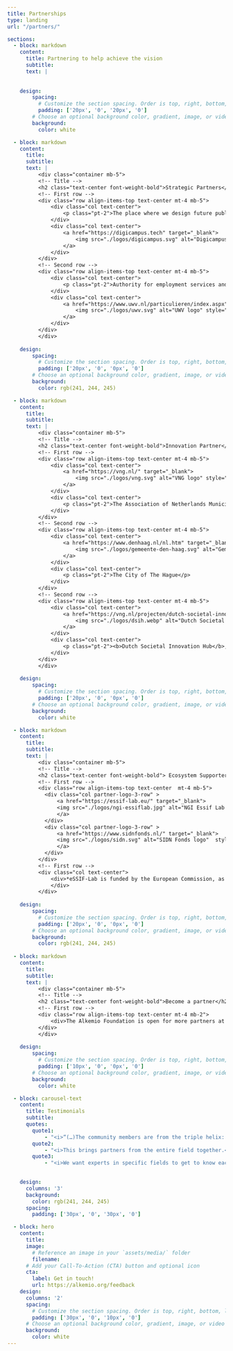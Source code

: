 ```yaml
---
title: Partnerships
type: landing
url: "/partners/"

sections:
  - block: markdown
    content:
      title: Partnering to help achieve the vision
      subtitle: 
      text: |
          
        
    design:
        spacing:
          # Customize the section spacing. Order is top, right, bottom, left.
          padding: ['20px', '0', '20px', '0']
        # Choose an optional background color, gradient, image, or video
        background:
          color: white

  - block: markdown
    content:
      title: 
      subtitle: 
      text: |
          <div class="container mb-5">
          <!-- Title -->
          <h2 class="text-center font-weight-bold">Strategic Partners</h2>
          <!-- First row -->
          <div class="row align-items-top text-center mt-4 mb-5">
              <div class="col text-center">
                  <p class="pt-2">The place where we design future public services together</p>
              </div>
              <div class="col text-center">
                  <a href="https://digicampus.tech" target="_blank">
                      <img src="./logos/digicampus.svg" alt="Digicampus logo" style="max-width: 90%; margin: auto; height: 100px;" />
                  </a>
              </div>
          </div>
          <!-- Second row -->
          <div class="row align-items-top text-center mt-4 mb-5">
              <div class="col text-center">
                  <p class="pt-2">Authority for employment services and provision of labour market and data services in the Netherlands</p>
              </div>
              <div class="col text-center">
                  <a href="https://www.uwv.nl/particulieren/index.aspx" target="_blank">
                      <img src="./logos/uwv.svg" alt="UWV logo" style="max-width: 90%; margin: auto; height: 100px;" />
                  </a>
              </div>
          </div>
          </div>
        
    design:
        spacing:
          # Customize the section spacing. Order is top, right, bottom, left.
          padding: ['20px', '0', '0px', '0']
        # Choose an optional background color, gradient, image, or video
        background:
          color: rgb(241, 244, 245)

  - block: markdown
    content:
      title: 
      subtitle: 
      text: |
          <div class="container mb-5">
          <!-- Title -->
          <h2 class="text-center font-weight-bold">Innovation Partner</h2>
          <!-- First row -->
          <div class="row align-items-top text-center mt-4 mb-5">
              <div class="col text-center">
                  <a href="https://vng.nl/" target="_blank">
                      <img src="./logos/vng.svg" alt="VNG logo" style="max-width: 90%; margin: auto; height: 100px;" />
                  </a>
              </div>
              <div class="col text-center">
                  <p class="pt-2">The Association of Netherlands Municipalities</p>
              </div>
          </div>    
          <!-- Second row -->
          <div class="row align-items-top text-center mt-4 mb-5">
              <div class="col text-center">
                  <a href="https://www.denhaag.nl/nl.htm" target="_blank">
                      <img src="./logos/gemeente-den-haag.svg" alt="Gemeente Den Haag logo" style="max-width:90%;margin:auto;height:100px" />
                  </a>
              </div>
              <div class="col text-center">
                  <p class="pt-2">The City of The Hague</p>
              </div>
          </div>
          <!-- Second row -->
          <div class="row align-items-top text-center mt-4 mb-5">
              <div class="col text-center">
                  <a href="https://vng.nl/projecten/dutch-societal-innovation-hub-dsih" target="_blank">
                      <img src="./logos/dsih.webp" alt="Dutch Societal Innovation Hub logo" style="max-width:80%;margin:auto;height:80px" />
                  </a>
              </div>
              <div class="col text-center">
                  <p class="pt-2"><b>Dutch Societal Innovation Hub</b>, stimulating interregional cooperation for a people-oriented, mission-driven approach in government data & digital technology</p>
              </div>
          </div>
          </div>
        
    design:
        spacing:
          # Customize the section spacing. Order is top, right, bottom, left.
          padding: ['20px', '0', '0px', '0']
        # Choose an optional background color, gradient, image, or video
        background:
          color: white

  - block: markdown
    content:
      title: 
      subtitle: 
      text: |
          <div class="container mb-5">
          <!-- Title -->
          <h2 class="text-center font-weight-bold"> Ecosystem Supporters </h2>
          <!-- First row -->
          <div class="row align-items-top text-center  mt-4 mb-5">
            <div class="col partner-logo-3-row" > 
                <a href="https://essif-lab.eu/" target="_blank"> 
                <img src="./logos/ngi-essiflab.jpg" alt="NGI Essif Lab logo"  style="max-width:80%;margin:auto;height:70px" >
                </a> 
            </div>
            <div class="col partner-logo-3-row" > 
                <a href="https://www.sidnfonds.nl/" target="_blank">
                <img src="./logos/sidn.svg" alt="SIDN Fonds logo"  style="max-width:80%;margin:auto;height:60px" > 
                </a> 
            </div> 
          </div>
          <!-- First row -->
          <div class="col text-center">
              <div>*eSSIF-Lab is funded by the European Commission, as part of the Horizon 2020 Research and Innovation Programme, under Grant Agreement Nº 871932 and it’s framed under Next Generation Internet Initiative.
              </div>
          </div>
                  
    design:
        spacing:
          # Customize the section spacing. Order is top, right, bottom, left.
          padding: ['20px', '0', '0px', '0']
        # Choose an optional background color, gradient, image, or video
        background:
          color: rgb(241, 244, 245)
  
  - block: markdown
    content:
      title: 
      subtitle: 
      text: |
          <div class="container mb-5">
          <!-- Title -->
          <h2 class="text-center font-weight-bold">Become a partner</h2>
          <!-- First row -->
          <div class="row align-items-top text-center mt-4 mb-2">
              <div>The Alkemio Foundation is open for more partners at all levels. Help build the platform and community for solving challenges in our society. Working together, to maximise the impact. Empowering society, together</div>
          </div>
          </div>
         
    design:
        spacing:
          # Customize the section spacing. Order is top, right, bottom, left.
          padding: ['10px', '0', '0px', '0']
        # Choose an optional background color, gradient, image, or video
        background:
          color: white

  - block: carousel-text
    content:
      title: Testimonials
      subtitle: 
      quotes:
        quote1: 
            - "<i>“(…)The community members are from the triple helix: education, government and market. Together we are facing huge challenges in which we believe technology can be part of the solution. On the short term, we will all benefit on a business/personal level. That benefit is an enabler for communal benefits.”</i> </br> <h5>Wouter Heijnen, VNG (Association of Dutch Municipalities)</h5>"
        quote2:
            - "<i>This brings partners from the entire field together.</i> </br> <h5>VNG</h5>"
        quote3:
            - "<i>We want experts in specific fields to get to know each other. For example, are you also working on recyclable aluminium but in a different country? Let’s work together and share expertise!</i> </br> <h5>VeloKonzept</h5>"
    

    design:
      columns: '3'
      background:
        color: rgb(241, 244, 245)
      spacing:
        padding: ['30px', '0', '30px', '0']

  - block: hero
    content:
      title:
      image:
        # Reference an image in your `assets/media/` folder
        filename:
      # Add your Call-To-Action (CTA) button and optional icon
      cta:
        label: Get in touch!
        url: https://alkemio.org/feedback
    design:
      columns: '2'
      spacing:
        # Customize the section spacing. Order is top, right, bottom, left.
        padding: ['30px', '0', '10px', '0']
      # Choose an optional background color, gradient, image, or video
      background:
        color: white
---
```

